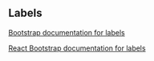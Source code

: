 ## Labels

[Bootstrap documentation for labels][bootstrap docs]

[React Bootstrap documentation for labels][react docs]

[bootstrap docs]: http://getbootstrap.com/components/#labels
[react docs]: http://react-bootstrap.github.io/components.html#labels
